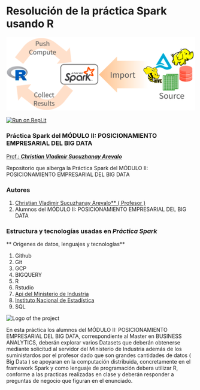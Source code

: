 # Resolución de la práctica Spark usando R #


 ![Design](https://github.com/sukuzhanay/practica_spark_ue21535220/blob/main/Spark.png)

 [![Run on Repl.it](https://repl.it/badge/github/sukuzhanay/chat_using_sockets)](https://repl.it/github/sukuzhanay/chat_using_sockets)

 ### Práctica Spark del MÓDULO II: POSICIONAMIENTO EMPRESARIAL DEL BIG DATA 
 [Prof.: _**Christian Vladimir Sucuzhanay Arevalo**_](https://www.linkedin.com/in/sucuzhanay)

 Repositorio que alberga la Práctica Spark del MÓDULO II: POSICIONAMIENTO EMPRESARIAL DEL BIG DATA 


### Autores
1. [Christian Vladimir Sucuzhanay Arevalo** ( Profesor )](https://www.linkedin.com/in/sucuzhanay)
2. Alumnos del MÓDULO II: POSICIONAMIENTO EMPRESARIAL DEL BIG DATA

### Estructura y tecnologías usadas en _**Práctica Spark**_

** Origenes de datos, lenguajes y tecnologías**
1. Github
2. Git
3. GCP
4. BIGQUERY
5. R
6. Rstudio
7. [Api del Ministerio de Industria](https://geoportalgasolineras.es/geoportal-instalaciones/DescargarFicheros)
8. [Instituto Nacional de Estadística](https://www.ine.es/pob_xls/pobmun.zip)
9. SQL

![Logo of the project](https://github.com/sukuzhanay/tfginder/blob/main/UEM-logo.png)

En esta práctica los alumnos del MÓDULO II: POSICIONAMIENTO EMPRESARIAL DEL BIG DATA, correspondiente al Master en BUSINESS ANALYTICS, deberán explorar varios Datasets que deberán obtenerse mediante solicitud al servidor del Ministerio de Industria además de los suministardos por el profesor dado que son grandes cantidades de datos ( Big Data ) se apoyaran en la computación distribuida, concretamente en el framework Spark y como lenguaje de programación debera utilizar R, conforme a las practicas realizadas en clase y deberán responder a preguntas de negocio que figuran en el enunciado.
